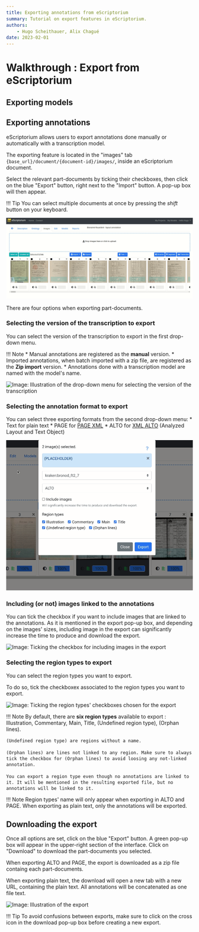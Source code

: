 ```yaml
---
title: Exporting annotations from eScriptorium
summary: Tutorial on export features in eScriptorium.
authors:
    - Hugo Scheithauer, Alix Chagué
date: 2023-02-01
---
```


# Walkthrough : Export from eScriptorium

## Exporting models

## Exporting annotations

eScriptorium allows users to export annotations done manually or automatically with a transcription model. 

The exporting feature is located in the "images" tab `{base_url}/document/{document-id}/images/`, inside an eScriptorium document. 

Select the relevant part-documents by ticking their checkboxes, then click on the blue "Export" button, right next to the "Import" button. A pop-up box will then appear.

!!! Tip
    You can select multiple documents at once by pressing the _shift_ button on your keyboard.
    
![Image: Demonstration of selecting part-documents and then clicking on the 'Export' button](img/export/escriptorium_export_select_partdocuments.gif)

There are four options when exporting part-documents.

### Selecting the version of the transcription to export

You can select the version of the transcription to export in the first drop-down menu. 

!!! Note
    * Manual annotations are registered as the __manual__ version.
    * Imported annotations, when batch imported with a zip file, are registered as the __Zip import__ version.
    * Annotations done with a transcription model are named with the model's name.
    
![Image: Illustration of the drop-down menu for selecting the version of the transcription](escriptorium_export_transcription_version.gif)

### Selecting the annotation format to export

You can select three exporting formats from the second drop-down menu:
    * Text for plain text
    * PAGE for [PAGE XML](http://www.primaresearch.org/publications/ICPR2010_Pletschacher_PAGE)
    * ALTO for [XML ALTO](https://www.loc.gov/standards/alto/) (Analyzed Layout and Text Object)
    
![Image: Illustration of the drop-down menu for selecting the exporting format](img/export/escriptorium_export_format.gif)

### Including (or not) images linked to the annotations

You can tick the checkbox if you want to include images that are linked to the annotations. As it is mentioned in the export pop-up box, and depending on the images' sizes, including image in the export can significantly increase the time to produce and download the export.

![Image: Ticking the checkbox for including images in the export](escriptorium_export_include_images.gif)

### Selecting the region types to export

You can select the region types you want to export. <!-- todo: add link to the subsection about segment version -->

To do so, tick the checkboxex associated to the region types you want to export. 

![Image: Ticking the region types' checkboxes chosen for the export](escriptorium_export_region_types.gif)

!!! Note
    By default, there are __six region types__ available to export : Illustration, Commentary, Main, Title, (Undefined region type), (Orphan lines).

    (Undefined region type) are regions without a name. 

    (Orphan lines) are lines not linked to any region. Make sure to always tick the checkbox for (Orphan lines) to avoid loosing any not-linked annotation.

    You can export a region type even though no annotations are linked to it. It will be mentioned in the resulting exported file, but no annotations will be linked to it. 

!!! Note
    Region types' name will only appear when exporting in ALTO and PAGE. When exporting as plain text, only the annotations will be exported.

## Downloading the export

Once all options are set, click on the blue "Export" button. A green pop-up box will appear in the upper-right section of the interface. Click on "Download" to download the part-documents you selected.

When exporting ALTO and PAGE, the export is downloaded as a zip file containg each part-documents.

When exporting plain text, the download will open a new tab with a new URL, containing the plain text. All annotations will be concatenated as one file text.

![Image: Illustration of the export](escriptorium_export_download.png)

!!! Tip
    To avoid confusions between exports, make sure to click on the cross icon in the download pop-up box before creating a new export.
